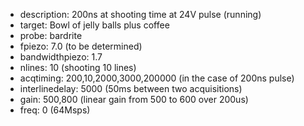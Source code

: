 * description: 200ns at shooting time at 24V pulse (running)
* target: Bowl of jelly balls plus coffee 
* probe: bardrite 
* fpiezo: 7.0 (to be determined)
* bandwidthpiezo: 1.7
* nlines: 10 (shooting 10 lines)
* acqtiming: 200,10,2000,3000,200000 (in the case of 200ns pulse)
* interlinedelay: 5000 (50ms between two acquisitions)
* gain: 500,800 (linear gain from 500 to 600 over 200us)
* freq: 0 (64Msps)
